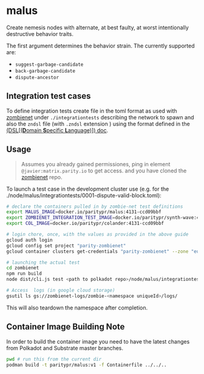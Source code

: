 # malus

Create nemesis nodes with alternate, at best faulty, at worst intentionally destructive behavior traits.

The first argument determines the behavior strain. The currently supported are:

* `suggest-garbage-candidate`
* `back-garbage-candidate`
* `dispute-ancestor`

## Integration test cases

To define integration tests create file
in the toml format as used with [zombienet][zombienet]
under `./integrationtests` describing the network to spawn and
also the `zndsl` file (with `.zndsl` extension ) using the format
defined in the [(DSL[(**D**omain **S**pecific **L**anguage)]) doc](https://paritytech.github.io/zombienet/cli/test-dsl-definition-spec.html).

## Usage

> Assumes you already gained permissiones, ping in element `@javier:matrix.parity.io` to get access.
> and you have cloned the [zombienet][zombienet] repo.

To launch a test case in the development cluster use (e.g. for the  ./node/malus/integrationtests/0001-dispute-valid-block.toml):

```sh
# declare the containers pulled in by zombie-net test definitions
export MALUS_IMAGE=docker.io/paritypr/malus:4131-ccd09bbf
export ZOMBIENET_INTEGRATION_TEST_IMAGE=docker.io/paritypr/synth-wave:4131-0.9.12-ccd09bbf-29a1ac18
export COL_IMAGE=docker.io/paritypr/colander:4131-ccd09bbf

# login chore, once, with the values as provided in the above guide
gcloud auth login
gcloud config set project "parity-zombienet"
gcloud container clusters get-credentials "parity-zombienet" --zone "europe-west3-b" --project parity-zombienet

# launching the actual test
cd zombienet
npm run build
node dist/cli.js test <path to polkadot repo>/node/malus/integrationtests/0001-dispute-valid-block.zndsl

# Access  logs (in google cloud storage)
gsutil ls gs://zombienet-logs/zombie-<namespace uniqueId>/logs/
```

This will also teardown the namespace after completion.

## Container Image Building Note

In order to build the container image you need to have the latest changes from
Polkadot and Substrate master branches.

```sh
pwd # run this from the current dir
podman build -t paritypr/malus:v1 -f Containerfile ../../..
```

[zombienet]: https://github.com/paritytech/zombienet
[gke]: (https://github.com/paritytech/gurke/blob/main/docs/How-to-setup-access-to-gke-k8s-cluster.md)
